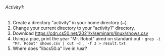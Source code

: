 ###### Activity1:

1. Create a directory "activity" in your home directory (~).
2. Change your current directory to your "activity1" directory.
3. Download https://cdn.cs50.net/2021/x/seminars/linux/shows.csv
4. Using a pipe, print the year "Mr. Robot" aired on standard out - `grep -i "Mr. Robot" shows.csv | cut -d , -f 3 > result.txt`
5. Where does "libcs50.a" live in /usr?
